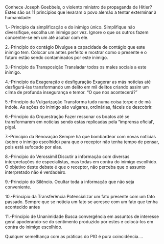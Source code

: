 
Conhece Joseph Goebbels, o violento ministro de propaganda de Hitler? Estes são
os 11 princípios que levaram o povo alemão a tentar exterminar à humanidade:

1.- Principio da simplificação e do inimigo único.  Simplifique não
diversifique, escolha um inimigo por vez. Ignore o que os outros fazem
concentre-se em um até acabar com ele.

2.-Princípio do contágio Divulgue a capacidade de contágio que este inimigo
tem. Colocar um antes perfeito e mostrar como o presente e o futuro estão sendo
contaminados por este inimigo.

3.-Princípio da Transposição Transladar todos os males sociais a este inimigo.

4.-Princípio da Exageração e desfiguração Exagerar as más noticias até
desfigurá-las transformando um delito em mil delitos criando assim um clima de
profunda insegurança e temor. “O que nos acontecerá?”

5.-Princípio da Vulgarização Transforma tudo numa coisa torpe e de má índole.
As ações do inimigo são vulgares, ordinárias, fáceis de descobrir.

6.-Princípio da Orquestração Fazer ressonar os boatos até se transformarem em
noticias sendo estas replicadas pela “imprensa oficial’, pigal.

7.-Principio da Renovação Sempre há que bombardear com novas notícias (sobre o
inimigo escolhido) para que o receptor não tenha tempo de pensar, pois está
sufocado por elas.

8.-Princípio do Verossímil Discutir a informação com diversas interpretações de
especialistas, mas todas em contra do inimigo escolhido. O objetivo deste
debate é que o receptor, não perceba que o assunto interpretado não é
verdadeiro.

9.-Principio do Silêncio.  Ocultar toda a informação que não seja conveniente.

10.-Principio da Transferência Potencializar um fato presente com um fato
passado. Sempre que se noticia um fato se acresce com um fato que tenha
acontecido antes

11.-Princípio de Unanimidade Busca convergência em assuntos de interesse geral
apoderando-se do sentimento produzido por estes e colocá-los em contra do
inimigo escolhido.

Qualquer semelhança com as práticas do PIG é pura coincidência….

